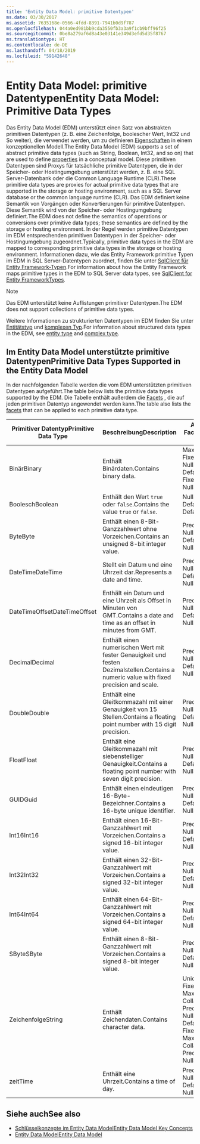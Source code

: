 ```yaml
---
title: 'Entity Data Model: primitive Datentypen'
ms.date: 03/30/2017
ms.assetid: 7635168e-0566-4fdd-8391-7941b0d9f787
ms.openlocfilehash: 044a0ed981bb9cda3550fb3a3a9f1cb9bff96f25
ms.sourcegitcommit: 0be8a279af6d8a43e03141e349d3efd5d35f8767
ms.translationtype: HT
ms.contentlocale: de-DE
ms.lasthandoff: 04/18/2019
ms.locfileid: "59142648"
---
```

# <a name="entity-data-model-primitive-data-types"></a><span data-ttu-id="66478-102">Entity Data Model: primitive Datentypen</span><span class="sxs-lookup"><span data-stu-id="66478-102">Entity Data Model: Primitive Data Types</span></span>
<span data-ttu-id="66478-103">Das Entity Data Model (EDM) unterstützt einen Satz von abstrakten primitiven Datentypen (z. B. eine Zeichenfolge, boolescher Wert, Int32 und So weiter), die verwendet werden, um zu definieren [Eigenschaften](../../../../docs/framework/data/adonet/property.md) in einem konzeptionellen Modell.</span><span class="sxs-lookup"><span data-stu-id="66478-103">The Entity Data Model (EDM) supports a set of abstract primitive data types (such as String, Boolean, Int32, and so on) that are used to define [properties](../../../../docs/framework/data/adonet/property.md) in a conceptual model.</span></span> <span data-ttu-id="66478-104">Diese primitiven Datentypen sind Proxys für tatsächliche primitive Datentypen, die in der Speicher- oder Hostingumgebung unterstützt werden, z. B. eine SQL Server-Datenbank oder die Common Language Runtime (CLR).</span><span class="sxs-lookup"><span data-stu-id="66478-104">These primitive data types are proxies for actual primitive data types that are supported in the storage or hosting environment, such as a SQL Server database or the common language runtime (CLR).</span></span> <span data-ttu-id="66478-105">Das EDM definiert keine Semantik von Vorgängen oder Konvertierungen für primitive Datentypen. Diese Semantik wird von der Speicher- oder Hostingumgebung definiert.</span><span class="sxs-lookup"><span data-stu-id="66478-105">The EDM does not define the semantics of operations or conversions over primitive data types; these semantics are defined by the storage or hosting environment.</span></span> <span data-ttu-id="66478-106">In der Regel werden primitive Datentypen im EDM entsprechenden primitiven Datentypen in der Speicher- oder Hostingumgebung zugeordnet.</span><span class="sxs-lookup"><span data-stu-id="66478-106">Typically, primitive data types in the EDM are mapped to corresponding primitive data types in the storage or hosting environment.</span></span> <span data-ttu-id="66478-107">Informationen dazu, wie das Entity Framework primitive Typen im EDM in SQL Server-Datentypen zuordnet, finden Sie unter [SqlClient für Entity Framework-Typen](../../../../docs/framework/data/adonet/ef/sqlclient-for-ef-types.md).</span><span class="sxs-lookup"><span data-stu-id="66478-107">For information about how the Entity Framework maps primitive types in the EDM to SQL Server data types, see [SqlClient for Entity FrameworkTypes](../../../../docs/framework/data/adonet/ef/sqlclient-for-ef-types.md).</span></span>  
  
> [!NOTE]
>  <span data-ttu-id="66478-108">Das EDM unterstützt keine Auflistungen primitiver Datentypen.</span><span class="sxs-lookup"><span data-stu-id="66478-108">The EDM does not support collections of primitive data types.</span></span>  
  
 <span data-ttu-id="66478-109">Weitere Informationen zu strukturierten Datentypen im EDM finden Sie unter [Entitätstyp](../../../../docs/framework/data/adonet/entity-type.md) und [komplexen Typ](../../../../docs/framework/data/adonet/complex-type.md).</span><span class="sxs-lookup"><span data-stu-id="66478-109">For information about structured data types in the EDM, see [entity type](../../../../docs/framework/data/adonet/entity-type.md) and [complex type](../../../../docs/framework/data/adonet/complex-type.md).</span></span>  
  
## <a name="primitive-data-types-supported-in-the-entity-data-model"></a><span data-ttu-id="66478-110">Im Entity Data Model unterstützte primitive Datentypen</span><span class="sxs-lookup"><span data-stu-id="66478-110">Primitive Data Types Supported in the Entity Data Model</span></span>  
 <span data-ttu-id="66478-111">In der nachfolgenden Tabelle werden die vom EDM unterstützten primitiven Datentypen aufgeführt.</span><span class="sxs-lookup"><span data-stu-id="66478-111">The table below lists the primitive data types supported by the EDM.</span></span> <span data-ttu-id="66478-112">Die Tabelle enthält außerdem die [Facets](../../../../docs/framework/data/adonet/facet.md) , die auf jeden primitiven Datentyp angewendet werden kann.</span><span class="sxs-lookup"><span data-stu-id="66478-112">The table also lists the [facets](../../../../docs/framework/data/adonet/facet.md) that can be applied to each primitive data type.</span></span>  
  
|<span data-ttu-id="66478-113">Primitiver Datentyp</span><span class="sxs-lookup"><span data-stu-id="66478-113">Primitive Data Type</span></span>|<span data-ttu-id="66478-114">Beschreibung</span><span class="sxs-lookup"><span data-stu-id="66478-114">Description</span></span>|<span data-ttu-id="66478-115">Anwendbare Facets</span><span class="sxs-lookup"><span data-stu-id="66478-115">Applicable Facets</span></span>|  
|-------------------------|-----------------|-----------------------|  
|<span data-ttu-id="66478-116">Binär</span><span class="sxs-lookup"><span data-stu-id="66478-116">Binary</span></span>|<span data-ttu-id="66478-117">Enthält Binärdaten.</span><span class="sxs-lookup"><span data-stu-id="66478-117">Contains binary data.</span></span>|<span data-ttu-id="66478-118">MaxLength, FixedLength, Nullable, Default</span><span class="sxs-lookup"><span data-stu-id="66478-118">MaxLength, FixedLength, Nullable, Default</span></span>|  
|<span data-ttu-id="66478-119">Boolesch</span><span class="sxs-lookup"><span data-stu-id="66478-119">Boolean</span></span>|<span data-ttu-id="66478-120">Enthält den Wert `true` oder `false`.</span><span class="sxs-lookup"><span data-stu-id="66478-120">Contains the value `true` or `false`.</span></span>|<span data-ttu-id="66478-121">Nullable, Default</span><span class="sxs-lookup"><span data-stu-id="66478-121">Nullable, Default</span></span>|  
|<span data-ttu-id="66478-122">Byte</span><span class="sxs-lookup"><span data-stu-id="66478-122">Byte</span></span>|<span data-ttu-id="66478-123">Enthält einen 8-Bit-Ganzzahlwert ohne Vorzeichen.</span><span class="sxs-lookup"><span data-stu-id="66478-123">Contains an unsigned 8-bit integer value.</span></span>|<span data-ttu-id="66478-124">Precision, Nullable, Default</span><span class="sxs-lookup"><span data-stu-id="66478-124">Precision, Nullable, Default</span></span>|  
|<span data-ttu-id="66478-125">DateTime</span><span class="sxs-lookup"><span data-stu-id="66478-125">DateTime</span></span>|<span data-ttu-id="66478-126">Stellt ein Datum und eine Uhrzeit dar.</span><span class="sxs-lookup"><span data-stu-id="66478-126">Represents a date and time.</span></span>|<span data-ttu-id="66478-127">Precision, Nullable, Default</span><span class="sxs-lookup"><span data-stu-id="66478-127">Precision, Nullable, Default</span></span>|  
|<span data-ttu-id="66478-128">DateTimeOffset</span><span class="sxs-lookup"><span data-stu-id="66478-128">DateTimeOffset</span></span>|<span data-ttu-id="66478-129">Enthält ein Datum und eine Uhrzeit als Offset in Minuten von GMT.</span><span class="sxs-lookup"><span data-stu-id="66478-129">Contains a date and time as an offset in minutes from GMT.</span></span>|<span data-ttu-id="66478-130">Precision, Nullable, Default</span><span class="sxs-lookup"><span data-stu-id="66478-130">Precision, Nullable, Default</span></span>|  
|<span data-ttu-id="66478-131">Decimal</span><span class="sxs-lookup"><span data-stu-id="66478-131">Decimal</span></span>|<span data-ttu-id="66478-132">Enthält einen numerischen Wert mit fester Genauigkeit und festen Dezimalstellen.</span><span class="sxs-lookup"><span data-stu-id="66478-132">Contains a numeric value with fixed precision and scale.</span></span>|<span data-ttu-id="66478-133">Precision, Nullable, Default</span><span class="sxs-lookup"><span data-stu-id="66478-133">Precision, Nullable, Default</span></span>|  
|<span data-ttu-id="66478-134">Double</span><span class="sxs-lookup"><span data-stu-id="66478-134">Double</span></span>|<span data-ttu-id="66478-135">Enthält eine Gleitkommazahl mit einer Genauigkeit von 15 Stellen.</span><span class="sxs-lookup"><span data-stu-id="66478-135">Contains a floating point number with 15 digit precision.</span></span>|<span data-ttu-id="66478-136">Precision, Nullable, Default</span><span class="sxs-lookup"><span data-stu-id="66478-136">Precision, Nullable, Default</span></span>|  
|<span data-ttu-id="66478-137">Float</span><span class="sxs-lookup"><span data-stu-id="66478-137">Float</span></span>|<span data-ttu-id="66478-138">Enthält eine Gleitkommazahl mit siebenstelliger Genauigkeit.</span><span class="sxs-lookup"><span data-stu-id="66478-138">Contains a floating point number with seven digit precision.</span></span>|<span data-ttu-id="66478-139">Precision, Nullable, Default</span><span class="sxs-lookup"><span data-stu-id="66478-139">Precision, Nullable, Default</span></span>|  
|<span data-ttu-id="66478-140">GUID</span><span class="sxs-lookup"><span data-stu-id="66478-140">Guid</span></span>|<span data-ttu-id="66478-141">Enthält einen eindeutigen 16-Byte-Bezeichner.</span><span class="sxs-lookup"><span data-stu-id="66478-141">Contains a 16-byte unique identifier.</span></span>|<span data-ttu-id="66478-142">Precision, Nullable, Default</span><span class="sxs-lookup"><span data-stu-id="66478-142">Precision, Nullable, Default</span></span>|  
|<span data-ttu-id="66478-143">Int16</span><span class="sxs-lookup"><span data-stu-id="66478-143">Int16</span></span>|<span data-ttu-id="66478-144">Enthält einen 16-Bit-Ganzzahlwert mit Vorzeichen.</span><span class="sxs-lookup"><span data-stu-id="66478-144">Contains a signed 16-bit integer value.</span></span>|<span data-ttu-id="66478-145">Precision, Nullable, Default</span><span class="sxs-lookup"><span data-stu-id="66478-145">Precision, Nullable, Default</span></span>|  
|<span data-ttu-id="66478-146">Int32</span><span class="sxs-lookup"><span data-stu-id="66478-146">Int32</span></span>|<span data-ttu-id="66478-147">Enthält einen 32-Bit-Ganzzahlwert mit Vorzeichen.</span><span class="sxs-lookup"><span data-stu-id="66478-147">Contains a signed 32-bit integer value.</span></span>|<span data-ttu-id="66478-148">Precision, Nullable, Default</span><span class="sxs-lookup"><span data-stu-id="66478-148">Precision, Nullable, Default</span></span>|  
|<span data-ttu-id="66478-149">Int64</span><span class="sxs-lookup"><span data-stu-id="66478-149">Int64</span></span>|<span data-ttu-id="66478-150">Enthält einen 64-Bit-Ganzzahlwert mit Vorzeichen.</span><span class="sxs-lookup"><span data-stu-id="66478-150">Contains a signed 64-bit integer value.</span></span>|<span data-ttu-id="66478-151">Precision, Nullable, Default</span><span class="sxs-lookup"><span data-stu-id="66478-151">Precision, Nullable, Default</span></span>|  
|<span data-ttu-id="66478-152">SByte</span><span class="sxs-lookup"><span data-stu-id="66478-152">SByte</span></span>|<span data-ttu-id="66478-153">Enthält einen 8-Bit-Ganzzahlwert mit Vorzeichen.</span><span class="sxs-lookup"><span data-stu-id="66478-153">Contains a signed 8-bit integer value.</span></span>|<span data-ttu-id="66478-154">Precision, Nullable, Default</span><span class="sxs-lookup"><span data-stu-id="66478-154">Precision, Nullable, Default</span></span>|  
|<span data-ttu-id="66478-155">Zeichenfolge</span><span class="sxs-lookup"><span data-stu-id="66478-155">String</span></span>|<span data-ttu-id="66478-156">Enthält Zeichendaten.</span><span class="sxs-lookup"><span data-stu-id="66478-156">Contains character data.</span></span>|<span data-ttu-id="66478-157">Unicode, FixedLength, MaxLength, Collation, Precision, Nullable, Default</span><span class="sxs-lookup"><span data-stu-id="66478-157">Unicode, FixedLength, MaxLength, Collation, Precision, Nullable, Default</span></span>|  
|<span data-ttu-id="66478-158">zeit</span><span class="sxs-lookup"><span data-stu-id="66478-158">Time</span></span>|<span data-ttu-id="66478-159">Enthält eine Uhrzeit.</span><span class="sxs-lookup"><span data-stu-id="66478-159">Contains a time of day.</span></span>|<span data-ttu-id="66478-160">Precision, Nullable, Default</span><span class="sxs-lookup"><span data-stu-id="66478-160">Precision, Nullable, Default</span></span>|  
  
## <a name="see-also"></a><span data-ttu-id="66478-161">Siehe auch</span><span class="sxs-lookup"><span data-stu-id="66478-161">See also</span></span>

- [<span data-ttu-id="66478-162">Schlüsselkonzepte im Entity Data Model</span><span class="sxs-lookup"><span data-stu-id="66478-162">Entity Data Model Key Concepts</span></span>](../../../../docs/framework/data/adonet/entity-data-model-key-concepts.md)
- [<span data-ttu-id="66478-163">Entity Data Model</span><span class="sxs-lookup"><span data-stu-id="66478-163">Entity Data Model</span></span>](../../../../docs/framework/data/adonet/entity-data-model.md)
